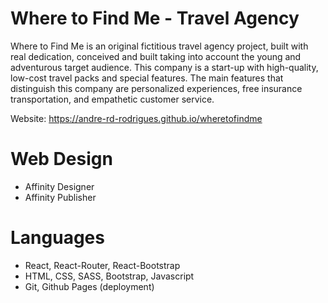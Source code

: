 # Where to Find Me - Travel Agency

Where to Find Me is an original fictitious travel agency project, built with real dedication, conceived and built taking into account the young and adventurous target audience. This company is a start-up with high-quality, low-cost travel packs and special features.
The main features that distinguish this company are personalized experiences, free insurance transportation, and empathetic customer service.

Website: https://andre-rd-rodrigues.github.io/wheretofindme


# Web Design

- Affinity Designer
- Affinity Publisher


# Languages

- React, React-Router, React-Bootstrap
- HTML, CSS, SASS, Bootstrap, Javascript
- Git, Github Pages (deployment)
